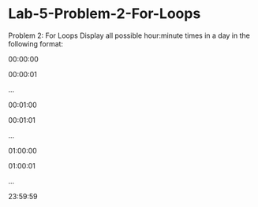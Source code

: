 # Lab-5-Problem-2-For-Loops
Problem 2: For Loops
Display all possible hour:minute
times in a day in the following format:

00:00:00

00:00:01

...

00:01:00

00:01:01

...

01:00:00

01:00:01

...

23:59:59

